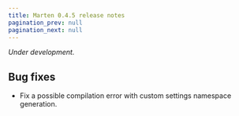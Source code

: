 ```yaml
---
title: Marten 0.4.5 release notes
pagination_prev: null
pagination_next: null
---
```


_Under development._

## Bug fixes

* Fix a possible compilation error with custom settings namespace generation.

